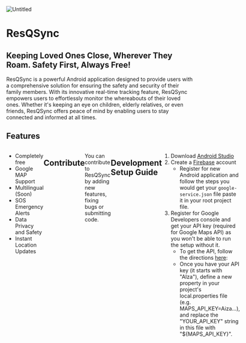 ![Untitled](https://github.com/ResQSync/ResQSyncAndroid/assets/48384865/4d92adf8-8fc6-40ae-b620-795699fa85e8)

# ResQSync 
## Keeping Loved Ones Close, Wherever They Roam. Safety First, Always Free!

ResQSync is a powerful Android application designed to provide users with a comprehensive solution for ensuring the safety and security of their family members. With its innovative real-time tracking feature, ResQSync empowers users to effortlessly monitor the whereabouts of their loved ones. Whether it's keeping an eye on children, elderly relatives, or even friends, ResQSync offers peace of mind by enabling users to stay connected and informed at all times.

## Features

<div style="display:flex;">

- Completely free
- Google MAP Support
- Multilingual (Soon)
- SOS Emergency Alerts
- Data Privacy and Safety
- Instant Location Updates

## Contribute
You can contribute to ResQSync by adding new features, fixing bugs or  submitting code.

## Development Setup Guide

1. Download [Android Studio](https://developer.android.com/studio?gclid=Cj0KCQjw4bipBhCyARIsAFsieCz3A1EeRIG97crAXWMC6_PYfbh25cP9Yvi3x1wZXnp3YyIG6-qtVPkaAmAgEALw_wcB&gclsrc=aw.ds)
2. Create a [Firebase](https://firebase.google.com/) account
    - Register for new Android application and follow the steps you would get your `google-service.json` file paste it in your root project file.
3. Register for Google Developers console and get your API key (required for Google Maps API) as you won't be able to run the setup without it.
   - To get the API, follow the directions [here](https://developers.google.com/maps/documentation/android-sdk/get-api-key):
   - Once you have your API key (it starts with "AIza"), define a new property in your project's local.properties file (e.g. MAPS_API_KEY=Aiza...), and replace the "YOUR_API_KEY" string in this file with "${MAPS_API_KEY}".


